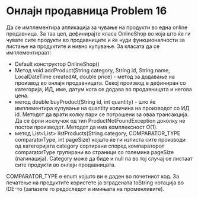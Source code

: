 # Онлајн продавница Problem 16 
Да се имплементира апликација за чување на продукти во една online продавница. За таа цел, дефинирајте класа OnlineShop во која што ќе ги чувате сите продукти во продавниците и ќе нуди функционалности за листање на продуктите и нивно купување. За класата да се имплементираат:
- Default конструктор OnlineShop()
- Метод void addProduct(String category, String id, String name, LocalDateTime createdAt, double price) - метод за додавање на производ во онлајн продавницата. Секој производ е дефиниран со категорија, ИД, име, датум кога се додава во продавницата и негова цена.
- метод double buyProduct(String id, int quantity) - што ќе имплементира купување на quantity количина на производот со ИД id. Методот да врати колку пари се потрошени за оваа трансакција. Да се фрли исклучок од тип ProductNotFoundException доколку не постои производот. Методот да има комплексност О(1).
- метод List<List<Product>> listProducts(String category, COMPARATOR_TYPE comparatorType, int pageSize) којшто ќе ги излиста сите производи од категоријата category сортирани според компараторот comparatorType групирани во страници со големина pageSize (пагинација). Category може да биде и null па во тој случај се листаат сите продукти во онлајн продавницата.

COMPARATOR_TYPE е еnum којшто ви е даден во почетниот код. За печатење на продуктите користете ја вградената toString нотација во IDE-то (запазете го редоследот и имињата на променливите).